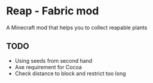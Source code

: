 # Reap - Fabric mod

A Minecraft mod that helps you to collect reapable plants

## TODO

- Using seeds from second hand
- Axe requirement for Cocoa
- Check distance to block and restrict too long
